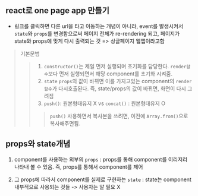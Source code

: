 react로 one page app 만들기
------------------
* 링크를 클릭하면 다른 url을 타고 이동하는 개념이 아니라, event를 발생시켜서 `state`와 `props`를 변경함으로써 페이지 전체가 re-rendering 되고, 페이지가 state와 props에 맞게 다시 출력되는 것 => 싱글페이지 웹앱이라고함

>기본문법
>>1. `constructor()`는 제일 먼저 실행되며 초기화를 담당한다. `render함수`보다 먼저 실행되면서 해당 component를 초기화 시켜줌.
>>2. `state` `props`의 값이 바뀌면 이를 가지고있는 component의 `render함수`가 다시호출된다. 즉, state/props의 값이 바뀌면, 화면이 다시 그려짐
>>3. `push()`: 원본형태유지 X  vs `concat()` : 원본형태유지 O
>>> `push()` 사용하면서 복사본을 쓰려면, 이전에 `Array.from()`으로 복사해주면됨.

props와 state개념
--------------
 1. component를 사용하는 외부의 `props`
 : props를 통해 component를 이리저리 나타내 볼 수 있음. 즉, props를 통해서 component를 제어
 
 2. 그 props에 따라서 component를 실제로 구현하는 `state`
 : state는 component 내부적으로 사용되는 것들 -> 사용자는 알 필요 X
